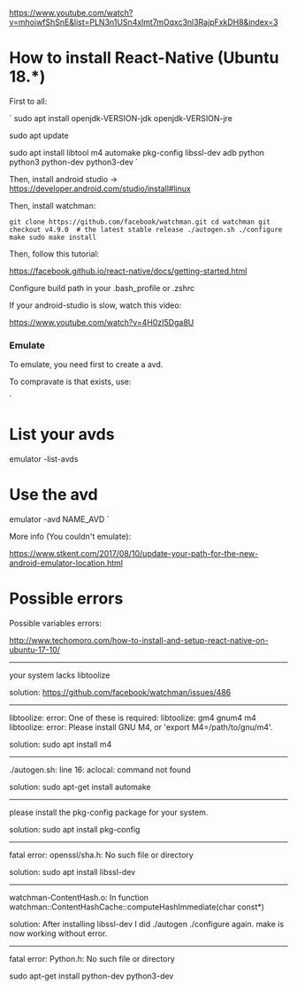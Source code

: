 https://www.youtube.com/watch?v=mhoiwfShSnE&list=PLN3n1USn4xlmt7mOqxc3nl3RajpFxkDH8&index=3

# How to install React-Native (Ubuntu 18.*)

First to all:

`
sudo apt install openjdk-VERSION-jdk openjdk-VERSION-jre

sudo apt update

sudo apt install libtool m4 automake pkg-config libssl-dev adb python python3 python-dev python3-dev
`

Then, install android studio -> https://developer.android.com/studio/install#linux

Then, install watchman:

`
git clone https://github.com/facebook/watchman.git
cd watchman
git checkout v4.9.0  # the latest stable release
./autogen.sh
./configure
make
sudo make install
`

Then, follow this tutorial:

https://facebook.github.io/react-native/docs/getting-started.html

Configure build path in your .bash_profile or .zshrc

If your android-studio is slow, watch this video:

https://www.youtube.com/watch?v=4H0zI5Dga8U

### Emulate

To emulate, you need first to create a avd.

To compravate is that exists, use:

`
# List your avds
emulator -list-avds

# Use the avd
emulator -avd NAME_AVD
`

More info (You couldn't emulate):

https://www.stkent.com/2017/08/10/update-your-path-for-the-new-android-emulator-location.html

# Possible errors

Possible variables errors: 

http://www.techomoro.com/how-to-install-and-setup-react-native-on-ubuntu-17-10/

---

your system lacks libtoolize

solution: https://github.com/facebook/watchman/issues/486

---
       
libtoolize:   error: One of these is required:
libtoolize:                 gm4 gnum4 m4
libtoolize:   error: Please install GNU M4, or 'export M4=/path/to/gnu/m4'.

solution: sudo apt install m4

---

./autogen.sh: line 16: aclocal: command not found

solution: sudo apt-get install automake

---

please install the pkg-config package for your system.

solution: sudo apt install pkg-config

---

fatal error: openssl/sha.h: No such file or directory

solution: sudo apt install libssl-dev

---

watchman-ContentHash.o: In function watchman::ContentHashCache::computeHashImmediate(char const*)

solution: After installing libssl-dev I did ./autogen ./configure again. make is now working without error.

---

fatal error: Python.h: No such file or directory

sudo apt-get install python-dev python3-dev
